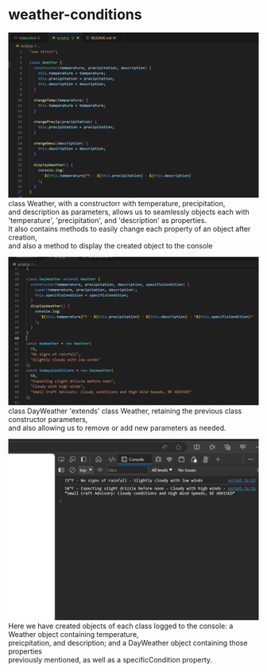 # weather-conditions

![Weather](<Screenshot 2024-02-24 135457.png>)
class Weather, with a constructorr with temperature, precipitation,  
and description as parameters, allows us to seamlessly objects each with  
'temperature', 'precipitation', and 'description' as properties.  
It also contains methods to easily change each property of an object after creation,  
and also a method to display the created object to the console

![DayWeather](<Screenshot 2024-02-24 135522.png>)
class DayWeather 'extends' class Weather, retaining the previous class constructor parameters,  
and also allowing us to remove or add new parameters as needed.

![Console Output](<Screenshot 2024-02-24 232105.png>)
Here we have created objects of each class logged to the console: a Weather object containing temperature,  
preicpitation, and description; and a DayWeather object containing those properties  
previously mentioned, as well as a specificCondition property.
